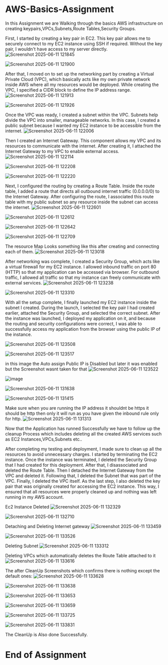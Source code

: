 # AWS-Basics-Assignment

In this Assignment we are Walking through the basics AWS infrastructure on creating keypairs,VPCs,Subnets,Route Tables,Security Groups.

First, I started by creating a key pair in EC2. This key pair allows me to securely connect to my EC2 instance using SSH if required. 
Without the key pair, I wouldn't have access to my server directly.
![Screenshot 2025-06-11 121845](https://github.com/user-attachments/assets/12582633-2278-4c2a-811c-a444f4739d0c)

![Screenshot 2025-06-11 121900](https://github.com/user-attachments/assets/b227216f-fd28-4d9c-86c5-7be86907e613)

After that, I moved on to set up the networking part by creating a Virtual Private Cloud (VPC), which basically acts like my own private network inside AWS where all my resources would be deployed. While creating the VPC, I specified a CIDR block to define the IP address range.
![Screenshot 2025-06-11 121913](https://github.com/user-attachments/assets/572e258b-0553-4a89-b7d9-3c31885a1ade)

![Screenshot 2025-06-11 121926](https://github.com/user-attachments/assets/ad077ae3-887e-4e58-bd94-b0c85047d52a)

Once the VPC was ready, I created a subnet within the VPC. Subnets help divide the VPC into smaller, manageable networks. In this case, I created a public subnet because I wanted my EC2 instance to be accessible from the internet.
![Screenshot 2025-06-11 122006](https://github.com/user-attachments/assets/84d1a9bb-80d7-4172-a1c8-a6dca75c3942)

Then I created an Internet Gateway. This component allows my VPC and its resources to communicate with the internet. After creating it, I attached the Internet Gateway to my VPC to enable external access.
![Screenshot 2025-06-11 122114](https://github.com/user-attachments/assets/2792b2ab-88eb-428d-b0fd-d56e707763b4)

![Screenshot 2025-06-11 122208](https://github.com/user-attachments/assets/b83f9479-1e68-4a1e-82f0-8ea85556cb8f)

![Screenshot 2025-06-11 122220](https://github.com/user-attachments/assets/fc04ec23-32fb-4be7-8173-7b5dec7eaf0b)

Next, I configured the routing by creating a Route Table. Inside the route table, I added a route that directs all outbound internet traffic (0.0.0.0/0) to the Internet Gateway. After configuring the route, I associated this route table with my public subnet so any resource inside the subnet can access the internet.
![Screenshot 2025-06-11 122601](https://github.com/user-attachments/assets/7cf51ae5-9c5f-4738-94e6-3bb2b3db5796)

![Screenshot 2025-06-11 122612](https://github.com/user-attachments/assets/b96eb9bd-e263-4dc2-a5c8-7e171ebb7824)

![Screenshot 2025-06-11 122642](https://github.com/user-attachments/assets/c25bd242-9dfa-4904-be79-1772fb9a858a)

![Screenshot 2025-06-11 122709](https://github.com/user-attachments/assets/4a0974fc-f727-4595-8cc1-f41c13ec0b86)

The resource Map Looks something like this after creating and connecting each of them.
![Screenshot 2025-06-11 123018](https://github.com/user-attachments/assets/a629752c-958b-44b9-9310-b558c0b3a3d4)

After networking was complete, I created a Security Group, which acts like a virtual firewall for my EC2 instance. I allowed inbound traffic on port 80 (HTTP) so that my application can be accessed via browser. For outbound traffic, I allowed all traffic so that my instance can freely communicate with external services.
![Screenshot 2025-06-11 123238](https://github.com/user-attachments/assets/8824874b-e3f5-4f6c-a877-b3e3b9592b33)

![Screenshot 2025-06-11 123310](https://github.com/user-attachments/assets/f080df82-aeff-42d7-b708-d2595bf9d3d1)

With all the setup complete, I finally launched my EC2 instance inside the subnet I created. During the launch, I selected the key pair I had created earlier, attached the Security Group, and selected the correct subnet. After the instance was launched, I deployed my application on it, and because the routing and security configurations were correct, I was able to successfully access my application from the browser using the public IP of the instance.

![Screenshot 2025-06-11 123508](https://github.com/user-attachments/assets/01390516-9cba-4a3f-9a08-d2ed5ad7a64a)

![Screenshot 2025-06-11 123517](https://github.com/user-attachments/assets/1d197d28-05ad-4004-91f0-b752b7303d83)

in this image the Auto assign Public IP is Disabled but later it was enabled but the Screenshot wasnt taken for that
![Screenshot 2025-06-11 123522](https://github.com/user-attachments/assets/c94fba69-5ba5-4efa-8e75-4cf98bcba61c)

![image](https://github.com/user-attachments/assets/bbb21315-3459-4fd3-a460-8cc9782aaa64)

![Screenshot 2025-06-11 131638](https://github.com/user-attachments/assets/05b65636-68f0-435f-bfd0-387d28a889de)

![Screenshot 2025-06-11 131415](https://github.com/user-attachments/assets/b75c6ab2-1c84-4d18-a036-84e02b5633ca)

Make sure when you are running the IP address it shouldnt be https it should be http then only it will run as you have given the inbound rule only for http.
![Screenshot 2025-06-11 131313](https://github.com/user-attachments/assets/48f63550-3bde-48b2-9eda-da7ad469cf6d)

Now that the Application has runned Successfully we have to follow up the cleanup Process which includes deleting all the created AWS services such as EC2 Instances,VPCs,Subnets etc..

After completing my testing and deployment, I made sure to clean up all the resources to avoid unnecessary charges. I started by terminating the EC2 instance. Once the instance was terminated, I deleted the Security Group that I had created for this deployment. After that, I disassociated and deleted the Route Table. Then I detached the Internet Gateway from the VPC and deleted it. Following that, I deleted the Subnet that was part of the VPC. Finally, I deleted the VPC itself. As the last step, I also deleted the key pair that was originally created for accessing the EC2 instance. This way, I ensured that all resources were properly cleaned up and nothing was left running in my AWS account.

Ec2 Instance Deleted
![Screenshot 2025-06-11 132329](https://github.com/user-attachments/assets/ca1ab580-43cc-4e48-bcf5-acd43ede5dde)

![Screenshot 2025-06-11 132710](https://github.com/user-attachments/assets/469d84b4-1ab8-4a6a-a244-dd837bbb9580)

Detaching and Deleting Internet gateway
![Screenshot 2025-06-11 133459](https://github.com/user-attachments/assets/790e6493-7007-4727-ace6-40f8340895b6)

![Screenshot 2025-06-11 133526](https://github.com/user-attachments/assets/449f4c1f-f0e3-45af-9a4c-b64879191e35)

Deleting Subnet
![Screenshot 2025-06-11 133312](https://github.com/user-attachments/assets/ff15a214-1587-41a4-a579-857844dac67c)

Deleting VPCs which automatically deletes the Route Table attached to it
![Screenshot 2025-06-11 133616](https://github.com/user-attachments/assets/a3cb091e-bf2c-4d37-955e-28ede01fcae1)

The after CleanUp Screenshots which confirms there is nothing except the default ones:
![Screenshot 2025-06-11 133628](https://github.com/user-attachments/assets/58d68b4f-3ed8-4344-af6e-613529b9e0fb)

![Screenshot 2025-06-11 133638](https://github.com/user-attachments/assets/3056929a-a5bb-4926-be4a-6a69502b163d)

![Screenshot 2025-06-11 133653](https://github.com/user-attachments/assets/086ff0a1-b653-44ce-9d2e-d46458873b71)

![Screenshot 2025-06-11 133659](https://github.com/user-attachments/assets/440e34cb-b954-4a9b-9576-3fe25c5802bc)

![Screenshot 2025-06-11 133725](https://github.com/user-attachments/assets/11fa3fde-dec1-40c7-bc61-f21708f46bae)

![Screenshot 2025-06-11 133831](https://github.com/user-attachments/assets/6fe91fd6-8c3d-468c-b6e9-873f9f5b7bc8)

The CleanUp is Also done Successfully.

# **End of Assignment** 











